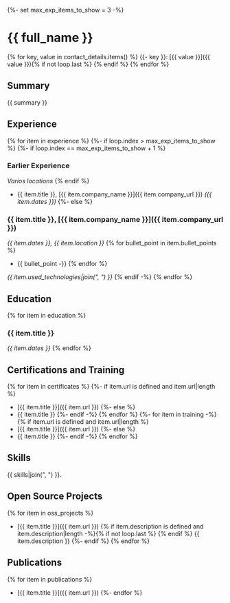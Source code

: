 {%- set max_exp_items_to_show = 3 -%}

# {{ full_name }}

{% for key, value in contact_details.items() %}
{{- key }}: [{{ value }}]({{ value }}){% if not loop.last %} \{% endif %}
{% endfor %}

## Summary

{{ summary }}


## Experience

{% for item in experience %}
{%- if loop.index > max_exp_items_to_show %}
{%- if loop.index == max_exp_items_to_show + 1 %}
### Earlier Experience
_Varios locations_
{% endif %}
 * {{ item.title }}, [{{ item.company_name }}]({{ item.company_url }}) _({{ item.dates }})_
{%- else %}
### {{ item.title }}, [{{ item.company_name }}]({{ item.company_url }})
_{{ item.dates }}, {{ item.location }}_
{% for bullet_point in item.bullet_points %}
 * {{ bullet_point -}}
{% endfor %}
  
_{{ item.used_technologies|join(", ") }}_
{% endif -%}
{% endfor %}


## Education
{% for item in education %}
### {{ item.title }}
_{{ item.dates }}_
{% endfor %}

## Certifications and Training
{% for item in certificates %}
{%- if item.url is defined and item.url|length %}
 * [{{ item.title }}]({{ item.url }})
{%- else %}
 * {{ item.title }}
{%- endif -%}
{% endfor %}
{%- for item in training -%}
{% if item.url is defined and item.url|length %}
 * [{{ item.title }}]({{ item.url }})
{%- else %}
 * {{ item.title }}
{%- endif -%}
{% endfor %}


## Skills

{{ skills|join(", ") }}.

   
## Open Source Projects
{% for item in oss_projects %}
 * [{{ item.title }}]({{ item.url }})
   {% if item.description is defined and item.description|length -%}{% if not loop.last %} \{% endif %}
   {{ item.description }}
   {%- endif %}
{% endfor %}

## Publications
{% for item in publications %}
 * [{{ item.title }}]({{ item.url }})
{%- endfor %}
